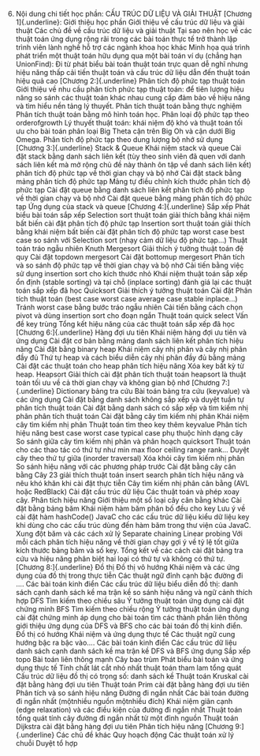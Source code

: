 6. Nội dung chi tiết học phần: CẤU TRÚC DỮ LIỆU VÀ GIẢI THUẬT
[Chương 1]{.underline}: Giới thiệu học phần
Giới thiệu về cấu trúc dữ liệu và giải thuật Các chủ đề về cấu trúc dữ liệu và giải thuật Tại sao nên học về các thuật toán ứng dụng rộng rãi trong các bài toán thực tế trở thành lập trình viên lành nghề hỗ trợ các ngành khoa học khác Minh họa quá trình phát triển một thuật toán hữu dụng qua một bài toán ví dụ (chẳng hạn UnionFind): Đi từ phát biểu bài toán thuật toán trực quan dễ nghĩ nhưng hiệu năng thấp cải tiến thuật toán và cấu trúc dữ liệu dẫn đến thuật toán hiệu quả cao
[Chương 2:]{.underline} Phân tích độ phức tạp thuật toán Giới thiệu về nhu cầu phân tích phức tạp thuật toán: để tiên lượng hiệu năng so sánh các thuật toán khác nhau cung cấp đảm bảo về hiệu năng và tìm hiểu nền tảng lý thuyết. Phân tích thuật toán bằng thực nghiệm Phân tích thuật toán bằng mô hình toán học. Phân loại độ phức tạp theo orderofgrowth Lý thuyết thuật toán: khái niệm độ khó và thuật toán tối ưu cho bài toán phân loại Big Theta cận trên Big Oh và cận dưới Big Omega. Phân tích độ phức tạp theo dung lượng bộ nhớ sử dụng
[Chương 3:]{.underline} Stack & Queue Khái niệm stack và queue Cài đặt stack bằng danh sách liên kết (tùy theo sinh viên đã quen với danh sách liên kết mà mở rộng chủ đề này thành ôn tập về danh sách liên kết) phân tích độ phức tạp về thời gian chạy và bộ nhớ Cài đặt stack bằng mảng phân tích độ phức tạp Mảng tự điều chỉnh kích thước phân tích độ phức tạp Cài đặt queue bằng danh sách liên kết phân tích độ phức tạp về thời gian chạy và bộ nhớ Cài đặt queue bằng mảng phân tích độ phức tạp Ứng dụng của stack và queue
[Chương 4:]{.underline} Sắp xếp Phát biểu bài toán sắp xếp Selection sort thuật toán giải thích bằng khái niệm bất biến cài đặt phân tích độ phức tạp Insertion sort thuật toán giải thích bằng khái niệm bất biến cài đặt phân tích độ phức tạp worst case best case so sánh với Selection sort (nhạy cảm dữ liệu độ phức tạp...) Thuật toán tráo ngẫu nhiên Knuth Mergesort Giải thích ý tưởng thuật toán đệ quy Cài đặt topdown mergesort Cài đặt bottomup mergesort Phân tích và so sánh độ phức tạp về thời gian chạy và bộ nhớ Cải tiến bằng việc sử dụng insertion sort cho kích thước nhỏ Khái niệm thuật toán sắp xếp ổn định (stable sorting) và tại chỗ (inplace sorting) đánh giá lại các thuật toán sắp xếp đã học Quicksort Giải thích ý tưởng thuật toán Cài đặt Phân tích thuật toán (best case worst case average case stable inplace...) Tránh worst case bằng bước tráo ngẫu nhiên Cải tiến bằng cách chọn pivot và dùng insertion sort cho đoạn ngắn Thuật toán quick select Vấn đề key trùng Tổng kết hiệu năng của các thuật toán sắp xếp đã học
[Chương 6:]{.underline} Hàng đợi ưu tiên Khái niệm hàng đợi ưu tiên và ứng dụng Cài đặt cơ bản bằng mảng danh sách liên kết phân tích hiệu năng Cài đặt bằng binary heap Khái niệm cây nhị phân và cây nhị phân đầy đủ Thứ tự heap và cách biểu diễn cây nhị phân đầy đủ bằng mảng Cài đặt các thuật toán cho heap phân tích hiệu năng Xóa key bất kỳ từ heap. Heapsort Giải thích cài đặt phân tích thuật toán heapsort là thuật toán tối ưu về cả thời gian chạy và không gian bộ nhớ
[Chương 7:]{.underline} Dictionary bảng tra cứu Bài toán bảng tra cứu (keyvalue) và các ứng dụng Cài đặt bằng danh sách không sắp xếp và duyệt tuần tự phân tích thuật toán Cài đặt bằng danh sách có sắp xếp và tìm kiếm nhị phân phân tích thuật toán Cài đặt bằng cây tìm kiếm nhị phân Khái niệm cây tìm kiếm nhị phân Thuật toán tìm theo key thêm keyvalue Phân tích hiệu năng best case worst case typical case phụ thuộc hình dạng cây So sánh giữa cây tìm kiếm nhị phân và phân hoạch quicksort Thuật toán cho các thao tác có thứ tự như min max floor ceiling range rank... Duyệt cây theo thứ tự giữa (inorder traversal) Xóa khỏi cây tìm kiếm nhị phân So sánh hiệu năng với các phương pháp trước Cài đặt bằng cây cân bằng Cây 23 giải thích thuật toán insert search phân tích hiệu năng và nêu khó khăn khi cài đặt thực tiễn Cây tìm kiếm nhị phân cân bằng (AVL hoặc RedBlack) Cài đặt cấu trúc dữ liệu Các thuật toán và phép xoay cây. Phân tích hiệu năng Giới thiệu một số loại cây cân bằng khác Cài đặt bằng bảng băm Khái niệm hàm băm phân bố đều cho key Lưu ý về cài đặt hàm hashCode() JavaC cho các cấu trúc dữ liệu kiểu dữ liệu key khi dùng cho các cấu trúc dùng đến hàm băm trong thư viện của JavaC. Xung đột băm và các cách xử lý Separate chaining Linear probing Với mỗi cách phân tích hiệu năng về thời gian chạy gợi ý về tỷ lệ tốt giữa kích thước bảng băm và số key. Tổng kết về các cách cài đặt bảng tra cứu và hiệu năng phân biệt hai loại có thứ tự và không có thứ tự.
[Chương 8:]{.underline} Đồ thị Đồ thị vô hướng Khái niệm và các ứng dụng của đồ thị trong thực tiễn Các thuật ngữ đỉnh cạnh bậc đường đi .... Các bài toán kinh điển Các cấu trúc dữ liệu biểu diễn đồ thị: danh sách cạnh danh sách kề ma trận kề so sánh hiệu năng và ngữ cảnh thích hợp DFS Tìm kiếm theo chiều sâu Ý tưởng thuật toán ứng dụng cài đặt chứng minh BFS Tìm kiếm theo chiều rộng Ý tưởng thuật toán ứng dụng cài đặt chứng minh áp dụng cho bài toán tìm các thành phần liên thông giới thiệu ứng dụng của DFS và BFS cho các bài toán đồ thị kinh điển. Đồ thị có hướng Khái niệm và ứng dụng thực tế Các thuật ngữ cung hướng bậc ra bậc vào.... Các bài toán kinh điển Các cấu trúc dữ liệu danh sách cạnh danh sách kề ma trận kề DFS và BFS ứng dụng Sắp xếp topo Bài toán liên thông mạnh Cây bao trùm Phát biểu bài toán và ứng dụng thực tế Tính chất lát cắt nhỏ nhất thuật toán tham lam tổng quát Cấu trúc dữ liệu đồ thị có trọng số: danh sách kề Thuật toán Kruskal cài đặt bằng hàng đợi ưu tiên Thuật toán Prim cài đặt bằng hàng đợi ưu tiên Phân tích và so sánh hiệu năng Đường đi ngắn nhất Các bài toán đường đi ngắn nhất (mộtnhiều nguồn mộtnhiều đích) Khái niệm giãn cạnh (edge relaxation) và các điều kiện của đường đi ngắn nhất Thuật toán tổng quát tính cây đường đi ngắn nhất từ một đỉnh nguồn Thuật toán Dijkstra cài đặt bằng hàng đợi ưu tiên Phân tích hiệu năng
[Chương 9:]{.underline} Các chủ đề khác Quy hoạch động Các thuật toán xử lý chuỗi Duyệt tổ hợp
